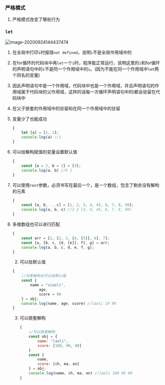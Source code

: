 

### 严格模式

1. 严格模式改变了哪些行为

### `let`

![image-20200924144437474](C:\Users\Bradon\Desktop\image-20200924144437474.png)

1. 在全局中打印`i`时报错`not defined`，说明`i`不是全局作用域中的
2. 在for循环的代码块中再`let`一个`i`时，程序能正常运行，说明这里的`i`和for循环的声明语句中的`i`不是同一个作用域中的`i`。(因为不能在同一个作用域中`let`两个同名的变量)
3. 因此声明语句中是一个作用域，代码块中也是一个作用域，并且声明语句的作用域属于代码块的父作用域，这样的话每一次循环声明语句中的i都会驻留在代码块中
4. 在父子嵌套的作用域中的驻留和在同一个作用域中的驻留



3. 变量少了也能成功

   ```js
   {
       let [a] = [1, 2];
       console.log(a) //1
   }
   ```

4. 可以给解构赋值的变量设置默认值

   ```js
   {
       const [a = 2, b = 1] = [9];
       console.log(a, b) //9 1
   }
   ```

5. 可以使用`rest`参数，必须书写在最后一个，是一个数组，包含了剩余没有解构的元素

   ```js
   {
       const [a, b, ...c] = [1, 2, 3, 4, 45, 6, 7, 8, 99];
       console.log(a, b, c) //1 2 [3, 4, 45, 6, 7, 8, 99]
   }
   ```

6. 多维数组也可以进行匹配

   ```js
   {
       const arr = [1, [2, 3, [4, [5]], 6], 7];
       const [a, [b, c, [d, [e]], f], g] = arr;
       console.log(a, b, c, d, e, f, g);
   }
   ```

   2. 可以给默认值

   ```js
   {
       //对象解构也可以给默认值
       const {
           name = "xiaoli",
               age,
               score = 90
       } = obj;
       console.log(name, age, score) //laoli 19 90
   }
   ```

   3. 可以嵌套解构

      ```js
      {
          //可以嵌套解构
          const obj = {
              name: "laoli",
              score: [100, 90, 80]
          }
          const {
              name,
              score: [ch, ma, en]
          } = obj;
          console.log(name, ch, ma, en) //laoli 100 90 80
      }
      ```

      